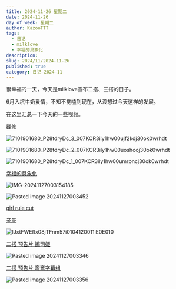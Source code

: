 ```yaml
---
title: 2024-11-26 星期二
date: 2024-11-26
day_of_week: 星期二
author: KazooTTT
tags:
  - 日记
  - milklove
  - 幸福的具象化
description: 
slug: 2024/11/2024-11-26
published: true
category: 日记-2024-11
---
```


很幸福的一天，今天是milklove宣布二搭、三搭的日子。

6月入坑牛奶爱情，不知不觉嗑到现在，从没想过今天这样的发展。

在这里汇总一下今天的一些视频。

[截修](https://weibo.com/7101901680/P28tdryDc#comment)

![7101901680_P28tdryDc_3_007KCR3ily1hw00ujf2kdj30ok0wrhdt](https://pictures.kazoottt.top/2024/11/20241127-146e50893c94f9353d1dc1b4fb57cf9f.jpg)

![7101901680_P28tdryDc_2_007KCR3ily1hw00uoshooj30ok0wrhdt](https://pictures.kazoottt.top/2024/11/20241127-2fbf4d6dd6bfbab6f90dc9bb07616302.jpg)

![7101901680_P28tdryDc_1_007KCR3ily1hw00umrpncj30ok0wrhdt](https://pictures.kazoottt.top/2024/11/20241127-5ccf20fa63efa8c2cbb5fb96f24a9165.jpg)

[幸福的具象化](https://weibo.com/6083416567/P28jkx9MS#comment)

![IMG-20241127003154185](https://pictures.kazoottt.top/2024/11/20241127-116eefa7b7e4f45a768949a17c5eb2e1.gif)

![Pasted image 20241127003452](https://pictures.kazoottt.top/2024/11/20241127-05fca095f483c27c58e0f5b092b3d69a.png)

[girl rule cut](https://weibo.com/1750538651/P27NfAOja#comment)

[亲亲](https://weibo.com/1825971940/P288xfVxF#comment)

![lJxtFWEflx08jTFnm57i0104120011iE0E010](https://pictures.kazoottt.top/2024/11/20241127-3f6f17edcb438269258e15de9e0a885d.gif)

[二搭 预告片 婉司姬](https://weibo.com/1753015991/P27pq9oJU#comment)

![Pasted image 20241127003346](https://pictures.kazoottt.top/2024/11/20241127-cec219a8dbcaef9195964df8a2775832.png)

[二搭 预告片 弯弯字幕组](https://weibo.com/7392264056/P27lQtUnd#comment)

![Pasted image 20241127003356](https://pictures.kazoottt.top/2024/11/20241127-80e0bb6d50b0e8356ea53361e771365a.png)
